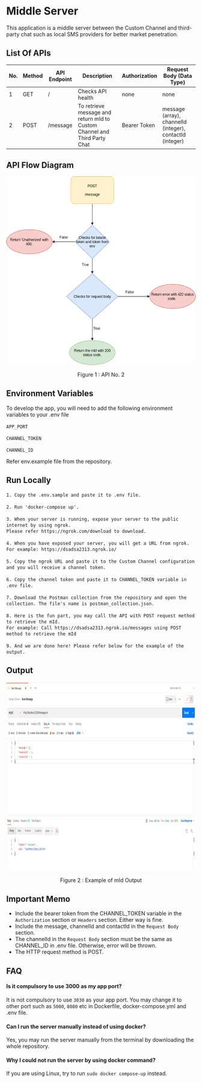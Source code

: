 # Middle Server

This application is a middle server between the Custom Channel and 
third-party chat such as local SMS providers for better market penetration.

## List Of APIs

| No. | Method | API Endpoint | Description | Authorization | Request Body (Data Type)
|--- | ---- | ------ | ------------------ |  ---------- | ---------- |
| 1 | GET | / | Checks API health | none | none
| 2 | POST| /message | To retrieve message and return mId to Custom Channel and Third Party Chat | Bearer Token | message (array), channelId (integer), contactId (integer)


## API Flow Diagram
<p align='center'> <img src="docs/API_Flow.drawio.png" height="500"/></p> <p align='center'> Figure 1 : API No. 2 </p> 

## Environment Variables
To develop the app, you will need to add the following environment variables to your .env file

`APP_PORT`

`CHANNEL_TOKEN`

`CHANNEL_ID`

Refer env.example file from the repository.

## Run Locally
    1. Copy the .env.sample and paste it to .env file. 
    
    2. Run 'docker-compose up'.
    
    3. When your server is running, expose your server to the public internet by using ngrok. 
    Please refer https://ngrok.com/download to download.

    4. When you have exposed your server, you will get a URL from ngrok.
    For example: https://dsadsa2313.ngrok.io/

    5. Copy the ngrok URL and paste it to the Custom Channel configuration and you will receive a channel token.

    6. Copy the channel token and paste it to CHANNEL_TOKEN variable in .env file.

    7. Download the Postman collection from the repository and open the collection. The file's name is postman_collection.json.

    8. Here is the fun part, you may call the API with POST request method to retrieve the mId. 
    For example: Call https://dsadsa2313.ngrok.io/messages using POST method to retrieve the mId 

    9. And we are done here! Please refer below for the example of the output. 

## Output

<p align='center'> <img src="docs/Postman_mId_Output.png" height="500"/></p> <p align='center'> Figure 2 : Example of mId Output </p>   

  ## Important Memo

  - Include the bearer token from the CHANNEL_TOKEN variable in the `Authorization` section or `Headers` section. Either way is fine.
  - Include the message, channelId and contactId in the `Request Body` section. 
  - The channelId in the `Request Body` section must be the same as CHANNEL_ID in .env file. Otherwise, error will be thrown.
  - The HTTP request method is POST.

## FAQ

#### Is it compulsory to use 3000 as my app port?

It is not compulsory to use `3030` as your app port. You may change it to other port such as `5000`, `8080` etc in Dockerfile, docker-compose.yml and .env file.

#### Can I run the server manually instead of using docker?
Yes, you may run the server manually from the terminal by downloading the whole repository.

#### Why I could not run the server by using docker command?
If you are using Linux, try to run `sudo docker compose-up` instead.



